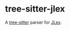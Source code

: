 # tree-sitter-jlex

A [tree-sitter](https://github.com/tree-sitter/tree-sitter) parser for [JLex](https://www.cs.princeton.edu/~appel/modern/java/JLex/).
